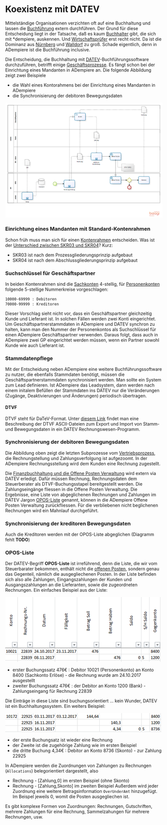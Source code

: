 # Koexistenz mit DATEV

Mittelständige Organisationen verzichten oft auf eine Buchhaltung und lassen die [Buchführung](2.8-acc.md) extern durchführen. 
Der Grund für diese Entscheidung liegt in der Tatsache, daß es kaum [Buchhalter](https://de.wikipedia.org/wiki/Buchhalter) gibt, die sich mit *dempiere, auskennen. Und [Wirtschaftsprüfer](https://de.wikipedia.org/wiki/Wirtschaftspr%C3%BCfer) erst recht nicht. Da ist die Dominanz aus [Nürnberg](https://de.wikipedia.org/wiki/DATEV) und [Walldorf](https://de.wikipedia.org/wiki/SAP) zu groß. Schade eigentlich, denn in ADempiere ist die Buchführung inclusive.

Die Entscheidung, die Buchhaltung mit [DATEV](https://de.wikipedia.org/wiki/DATEV)-Buchführungssoftware durchzuführen, betrifft einige [Geschäftsprozesse](2.de-menu.md). Es fängt schon bei der Einrichtung eines Mandanten in ADempiere an. Die folgende Abbildung zeigt zwei Beispiele

* die Wahl eines Kontorahmens bei der Einrichtung eines Mandanten in ADempiere
* die Synchronisierung der debitoren Bewegungsdaten 

![](../.gitbook/assets/ad+datev.PNG)

### Einrichtung eines Mandanten mit Standard-Kontenrahmen

Schon früh muss man sich für einen [Kontenrahmen](https://de.wikipedia.org/wiki/Kontenrahmen#Kontenklassenbeispiele) entscheiden. Was ist der [Unterschied zwischen SKR03 und SKR04](https://www.teialehrbuch.de/Kostenlose-Kurse/Rechnungswesen-mit-Beispielen-aus-Lexware-und-DATEV/11.5.2-Die-Kontenrahmen.html)? Kurz:

* SKR03 ist nach dem Prozessgliederungsprinzip aufgebaut
* SKR04 ist nach dem Abschlussgliederungsprinzip aufgebaut

### Suchschlüssel für Geschäftspartner

In beiden Kontenrahmen sind die [Sachkonten](https://de.wikipedia.org/wiki/Sachkonto) 4-stellig, für [Personenkonten](http://wirtschaftslexikon.gabler.de/Archiv/10929/personenkonten-v7.html) folgende 5-stellige Nummerkreise vorgeschlagen:

    10000-69999 : Debitoren
    70000-99999 : Kreditoren

Dieser Vorschlag sieht nicht vor, dass ein Geschäftspartner gleichzeitig Kunde und Lieferant ist. In solchen Fällen werden zwei Konti eingerichtet.
Um Geschäftspartnerstammdaten in ADempiere und DATEV synchron zu halten, kann man den Nummer der Personenkontos als Suchschlüssel für einen ADempiere Geschäftspartner verwenden. Daraus folgt, dass auch in ADempiere zwei GP eingerichtet werden müssen, wenn ein Partner sowohl Kunde wie auch Lieferant ist.

### Stammdatenpflege

Mit der Entscheidung neben ADempiere eine weitere Buchführungssoftware zu nutzer, die ebenfalls Stammdaten benötigt, müssen die Geschäftspartnerstammdaten synchronisiert werden. Man sollte ein System zum Lead definieren. Ist ADempiere das Leadsystem, dann werden nach einem initalem Befüllen der Stammdaten ins DATEV nur die Veränderungen (Zugänge, Deaktivierungen und Änderungen) periodisch übertragen.

#### DTVF

DTVF steht für DaTeV-Format. Unter [diesem Link](https://www.datev.de/dnlexom/client/app/index.html#/document/1036228) findet man eine Beschreibung der DTVF ASCII-Dateien zum Export und Import von Stamm- und Bewegungsdaten in ein DATEV Rechnungswesen-Programm.

### Synchronisierung der debitoren Bewegungsdaten 

Die Abbildung oben zeigt die letzten Subprozesse vom [Vertriebsprozess](2.de-menu.md), die Rechnungstellung und Zahlungsverfolgung ist aufgezoomt. In der ADempiere Rechnungsstellung wird dem Kunden eine Rechnung zugestellt. 

Die [Finanzbuchhaltung und die Offene Posten Verwaltung](https://de.wikipedia.org/wiki/Debitorenbuchhaltung) wird extern via DATEV erledigt. Dafür müssen Rechnung, Rechnungsdaten dem Steuerberater als DTVF-Buchungsstapel bereitgestellt werden. Die Zahlungseingänge fliessen in die Offene Posten Verwaltung. Die Ergebnisse, eine Liste von abgeglichenen Rechnungen und Zahlungen im DATEV Jargon [OPOS-Liste](https://www.datev.de/dnlexom/client/app/index.html#/document/9211669) genannt, können in die ADempiere Offene Posten Verwaltung zurückfliessen. Für die verbliebenen nicht beglichenen Rechnungen wird ein Mahnlauf durchgeführt.

### Synchronisierung der kreditoren Bewegungsdaten 

Auch die Kreditoren werden mit der OPOS-Liste abgeglichen (Diagramm fehlt **TODO**)

### OPOS-Liste

Der DATEV-Begriff **OPOS-Liste** ist irreführend, denn die Liste, die wir vom Steuerbarater bekommen, enthält nicht die [offenen Posten](https://de.wikipedia.org/wiki/Offener_Posten), sondern genau das Gegenteil, nämlich die ausgegliechenen Posten.
In der Liste befinden sich also alle Zahlungen, Eingangszahlungen der Kunden und Ausgangszahlungen an die Lieferanten, sowie die zugeordneten Rechnungen. Ein einfaches Beispiel aus der Liste:

![](../.gitbook/assets/opos-1.PNG) 

* erster Buchungssatz 476€ : Debitor 10021 (Personenkonto) an Konto 8400 (Sachkonto Erlöse) - die Rechnung wurde am 24.10.2017 ausgestellt
* zweiter Buchungssatz 476€ : der Debitor an Konto 1200 (Bank) - Zahlungseingang für Rechnung 22839


Die Einträge in diese Liste sind buchungsorientiert ... kein Wunder, DATEV ist ein Buchhaltungssystem. Ein weiters Beispiel:

![](../.gitbook/assets/opos-2.PNG) 

* der erste Buchungsatz ist wieder eine Rechnung
* der Zweite ist die zugehörige Zahlung wie im ersten Beispiel
* die dritte Buchung 4,34€ : Debitor an Konto 8736 (Skonto) - zur Zahlung 22925

In ADempiere werden die Zuordnungen von Zahlungen zu Rechnungen (``Allocations``) belegorientiert dargestellt, also
* Rechnung - [Zahlung,0] im ersten Beispiel (ohne Skonto)
* Rechnung - [Zahlung,Skonto] im zweiten Beispiel
Außerdem wird jeder Zuordnung eine weitere Betragsinformation ``OverUnderAmt``   hinzugefügt. Im Beispel jeweils 0, womit die Posten ausgegliechen ist.

Es gibt komplexe Formen von Zuordnungen: Rechnungen, Gutschriften, mehrere Zahlungen für eine Rechnung, Sammelzahungen für mehrere Rechnungen, usw.